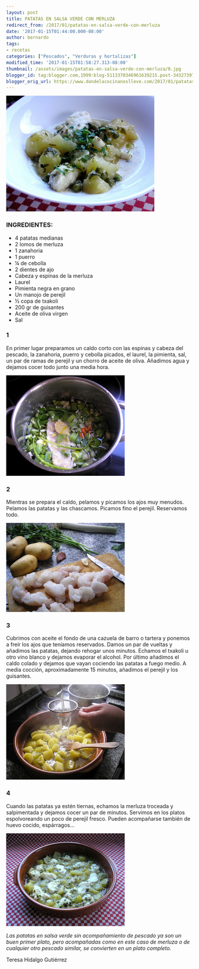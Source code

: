 ```yaml
---
layout: post
title: PATATAS EN SALSA VERDE CON MERLUZA
redirect_from: /2017/01/patatas-en-salsa-verde-con-merluza
date: '2017-01-15T01:44:00.000-08:00'
author: bernardo
tags:
- recetas
categories: ["Pescados", "Verduras y hortalizas"]
modified_time: '2017-01-15T01:58:27.313-08:00'
thumbnail: /assets/images/patatas-en-salsa-verde-con-merluza/0.jpg
blogger_id: tag:blogger.com,1999:blog-5113370346961639215.post-3432739739113316896
blogger_orig_url: https://www.dondelacocinanoslleve.com/2017/01/patatas-en-salsa-verde-con-merluza.html
---
```


![](/assets/images/patatas-en-salsa-verde-con-merluza/0.jpg)

### INGREDIENTES:
* 4 patatas medianas
* 2 lomos de merluza
* 1 zanahoria
* 1 puerro
* ¼ de cebolla
* 2 dientes de ajo
* Cabeza y espinas de la merluza
* Laurel
* Pimienta negra en grano
* Un manojo de perejil
* ½ copa de txakoli
* 200 gr de guisantes
* Aceite de oliva virgen
* Sal  

### 1

En primer lugar preparamos un caldo corto con las espinas y cabeza del pescado, la zanahoria, puerro y cebolla picados, el laurel, la pimienta, sal, un par de ramas de perejil y un chorro de aceite de oliva. Añadimos agua y dejamos cocer todo junto una media hora.  

![](/assets/images/patatas-en-salsa-verde-con-merluza/1.jpg)



### 2

Mientras se prepara el caldo, pelamos y picamos los ajos muy menudos. Pelamos las patatas y las chascamos. Picamos fino el perejil. Reservamos todo.  

![](/assets/images/patatas-en-salsa-verde-con-merluza/2.jpg)

  

### 3

Cubrimos con aceite el fondo de una cazuela de barro o tartera y ponemos a freír los ajos que teníamos reservados. Damos un par de vueltas y añadimos las patatas, dejando rehogar unos minutos. Echamos el txakoli u otro vino blanco y dejamos evaporar el alcohol. Por último añadimos el caldo colado y dejamos que vayan cociendo las patatas a fuego medio. A media cocción, aproximadamente 15 minutos, añadimos el perejil y los guisantes.  

![](/assets/images/patatas-en-salsa-verde-con-merluza/3.jpg)

  

### 4

Cuando las patatas ya estén tiernas, echamos la merluza troceada y salpimentada y dejamos cocer un par de minutos. Servimos en los platos espolvoreando un poco de perejil fresco. Pueden acompañarse también de huevo cocido, espárragos…  

![](/assets/images/patatas-en-salsa-verde-con-merluza/4.jpg)

  
_Las patatas en salsa verde sin acompañamiento de pescado ya son un buen primer plato, pero acompañadas como en este caso de merluza o de cualquier otro pescado similar, se convierten en un plato completo._  
  
Teresa Hidalgo Gutiérrez
